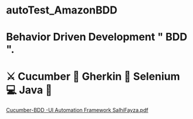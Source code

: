 # autoTest_AmazonBDD
# Behavior Driven Development " BDD ".
# ⚔️ Cucumber 🐛 Gherkin 👾 Selenium 💻 Java 🐞

[Cucumber-BDD -UI Automation Framework SalhiFayza.pdf](https://github.com/SalhiFayza/autoTest_AmazonBDD/files/12660730/Cucumber-BDD.-UI.Automation.Framework.SalhiFayza.pdf)



